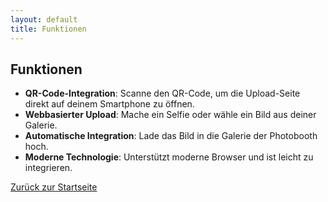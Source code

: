```yaml
---
layout: default
title: Funktionen
---
```


## Funktionen

- **QR-Code-Integration**: Scanne den QR-Code, um die Upload-Seite direkt auf deinem Smartphone zu öffnen.
- **Webbasierter Upload**: Mache ein Selfie oder wähle ein Bild aus deiner Galerie.
- **Automatische Integration**: Lade das Bild in die Galerie der Photobooth hoch.
- **Moderne Technologie**: Unterstützt moderne Browser und ist leicht zu integrieren.

[Zurück zur Startseite](index.md)
